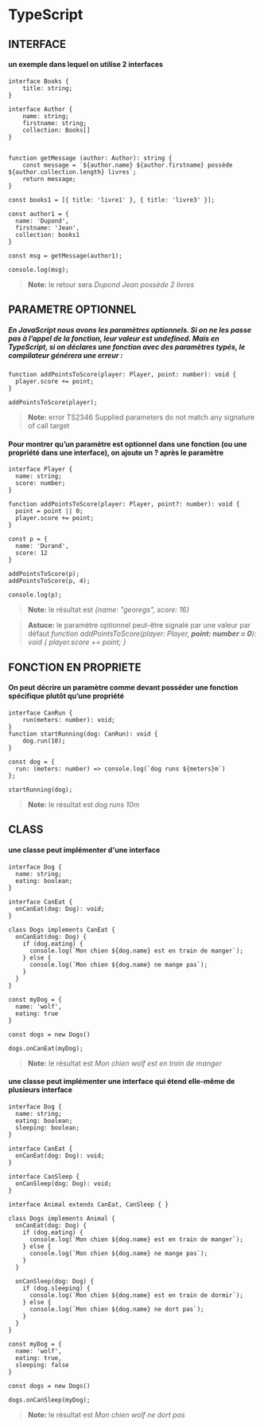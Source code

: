 # TypeScript

## INTERFACE

#### un exemple dans lequel on utilise 2 interfaces

```
interface Books {
    title: string;
}

interface Author {
    name: string;
    firstname: string;
    collection: Books[]
}


function getMessage (author: Author): string {
    const message = `${author.name} ${author.firstname} possède ${author.collection.length} livres`;
    return message;
}

const books1 = [{ title: 'livre1' }, { title: 'livre3' }];

const author1 = {
  name: 'Dupond',
  firstname: 'Jean',
  collection: books1
}

const msg = getMessage(author1);

console.log(msg);
```

> **Note:** le retour sera *Dupond Jean possède 2 livres*

## PARAMETRE OPTIONNEL

##### En JavaScript nous avons les paramètres optionnels. Si on ne les passe pas à l’appel de la fonction, leur valeur est undefined. Mais en TypeScript, si on déclares une fonction avec des paramètres typés, le compilateur générera une erreur :

```
function addPointsToScore(player: Player, point: number): void {
  player.score += point;
}

addPointsToScore(player);
```

> **Note:** error TS2346 Supplied parameters do not match any signature of call target

#### Pour montrer qu’un paramètre est optionnel dans une fonction (ou une propriété dans une interface), on ajoute un ? après le paramètre

```
interface Player {
  name: string;
  score: number;
}

function addPointsToScore(player: Player, point?: number): void {
  point = point || 0;
  player.score += point;
}

const p = {
  name: 'Durand',
  score: 12
}

addPointsToScore(p);
addPointsToScore(p, 4);

console.log(p);
```

> **Note:** le résultat est *{name: "georegs", score: 16}*

> **Astuce:** le paramètre optionnel peut-être signalé par une valeur par défaut
> *function addPointsToScore(player: Player, **point: number = 0**): void {*
>   *player.score += point;*
> *}*

## FONCTION EN PROPRIETE

#### On peut décrire un paramètre comme devant posséder une fonction spécifique plutôt qu’une propriété

```
interface CanRun {
	run(meters: number): void; 
}
function startRunning(dog: CanRun): void { 
	dog.run(10);
} 

const dog = {
  run: (meters: number) => console.log(`dog runs ${meters}m`) 
};

startRunning(dog);
```

> **Note:** le résultat est *dog runs 10m*

## CLASS

#### une classe peut implémenter d'une interface

```
interface Dog {
  name: string;
  eating: boolean;
}

interface CanEat {
  onCanEat(dog: Dog): void;
}

class Dogs implements CanEat {
  onCanEat(dog: Dog) {
    if (dog.eating) {
      console.log(`Mon chien ${dog.name} est en train de manger`);
    } else {
      console.log(`Mon chien ${dog.name} ne mange pas`);
    }
  }
}

const myDog = {
  name: 'wolf',
  eating: true
}

const dogs = new Dogs()

dogs.onCanEat(myDog);
```

> **Note:** le résultat est *Mon chien wolf est en train de manger*

#### une classe peut implémenter une interface qui étend elle-même de plusieurs interface

```
interface Dog {
  name: string;
  eating: boolean;
  sleeping: boolean;
}

interface CanEat {
  onCanEat(dog: Dog): void;
}

interface CanSleep {
  onCanSleep(dog: Dog): void;
}

interface Animal extends CanEat, CanSleep { }

class Dogs implements Animal {
  onCanEat(dog: Dog) {
    if (dog.eating) {
      console.log(`Mon chien ${dog.name} est en train de manger`);
    } else {
      console.log(`Mon chien ${dog.name} ne mange pas`);
    }
  }

  onCanSleep(dog: Dog) {
    if (dog.sleeping) {
      console.log(`Mon chien ${dog.name} est en train de dormir`);
    } else {
      console.log(`Mon chien ${dog.name} ne dort pas`);
    }
  }
}

const myDog = {
  name: 'wolf',
  eating: true,
  sleeping: false
}

const dogs = new Dogs()

dogs.onCanSleep(myDog);
```

> **Note:** le résultat est *Mon chien wolf ne dort pas*